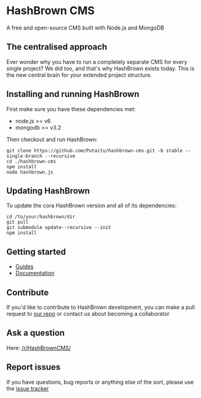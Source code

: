 # HashBrown CMS
A free and open-source CMS built with Node.js and MongoDB

## The centralised approach
Ever wonder why you have to run a completely separate CMS for every single project? We did too, and that's why HashBrown exists today. This is the new central brain for your extended project structure.

## Installing and running HashBrown
First make sure you have these dependencies met:  
- node.js >= v6 
- mongodb >= v3.2  

Then checkout and run HashBrown:  
```
git clone https://github.com/Putaitu/hashbrown-cms.git -b stable --single-branch --recursive
cd ./hashbrown-cms
npm install
node hashbrown.js
```

## Updating HashBrown
To update the cora HashBrown version and all of its dependencies:
```
cd /to/your/hashbrown/dir
git pull
git submodule update--recursive --init
npm install
```

## Getting started
- [Guides](http://hashbrown.rocks/guides)
- [Documentation](http://hashbrown.rocks/docs)

## Contribute
If you'd like to contribute to HashBrown development, you can make a pull request to [our repo](https://github.com/Putaitu/hashbrown-cms) or contact us about becoming a collaborator

## Ask a question
Here: [/r/HashBrownCMS/](https://www.reddit.com/r/HashBrownCMS/)

## Report issues
If you have questions, bug reports or anything else of the sort, please use the [issue tracker](https://github.com/Putaitu/hashbrown-cms/issues)
